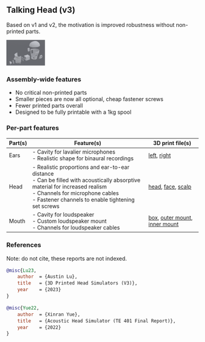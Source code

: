## Talking Head (v3)

Based on v1 and v2, the motivation is improved robustness without non-printed parts.

<img alt="Exploded view of head parts" src="images/render1.png" width=20%>

### Assembly-wide features
- No critical non-printed parts
- Smaller pieces are now all optional, cheap fastener screws
- Fewer printed parts overall
- Designed to be fully printable with a 1kg spool

### Per-part features
| Part(s) | Feature(s) | 3D print file(s) |
| --- | --- | --- |
| Ears | - Cavity for lavalier microphones <br/> - Realistic shape for binaural recordings | [left](./solids/ear_left.stl), [right](./solids/ear_right.stl) |
| Head | - Realistic proportions and ear-to-ear distance <br/> - Can be filled with acoustically absorptive material for increased realism <br/> - Channels for microphone cables <br/> - Fastener channels to enable tightening set screws| [head](./solids/main_base.stl), [face](./solids/main_face.stl), [scalp](./solids/main_scalp.stl) |
| Mouth | - Cavity for loudspeaker <br/> - Custom loudspeaker mount <br/> - Channels for loudspeaker cables  | [box](./solids/speaker_box.stl), [outer mount](./solids/speaker_mount_front.stl), [inner mount](./solids/speaker_mount_back.stl) |


### References
Note: do not cite, these reports are not indexed.
```bibtex
@misc{Lu23,
    author  = {Austin Lu},
    title   = {3D Printed Head Simulators (V3)},
    year    = {2023}
}
```

```bibtex
@misc{Yue22,
    author  = {Xinran Yue},
    title   = {Acoustic Head Simulator (TE 401 Final Report)},
    year    = {2022}
}
```